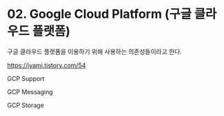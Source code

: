 
# 02. Google Cloud Platform (구글 클라우드 플랫폼)

구글 클라우드 플랫폼을 이용하기 위해 사용하는 의존성들이라고 한다.

https://jyami.tistory.com/54

GCP Support

GCP Messaging

GCP Storage
